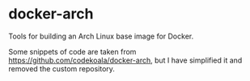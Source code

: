 # docker-arch

Tools for building an Arch Linux base image for Docker.

Some snippets of code are taken from https://github.com/codekoala/docker-arch,
but I have simplified it and removed the custom repository.
